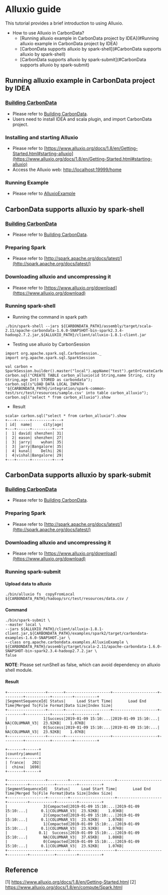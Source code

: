 <!--
    Licensed to the Apache Software Foundation (ASF) under one or more 
    contributor license agreements.  See the NOTICE file distributed with
    this work for additional information regarding copyright ownership. 
    The ASF licenses this file to you under the Apache License, Version 2.0
    (the "License"); you may not use this file except in compliance with 
    the License.  You may obtain a copy of the License at

      http://www.apache.org/licenses/LICENSE-2.0

    Unless required by applicable law or agreed to in writing, software 
    distributed under the License is distributed on an "AS IS" BASIS, 
    WITHOUT WARRANTIES OR CONDITIONS OF ANY KIND, either express or implied.
    See the License for the specific language governing permissions and 
    limitations under the License.
-->


# Alluxio guide
This tutorial provides a brief introduction to using Alluxio.
 - How to use Alluxio in CarbonData?
    - [Running alluxio example in CarbonData project by IDEA](#Running alluxio example in CarbonData project by IDEA)
    - [CarbonData supports alluxio by spark-shell](#CarbonData supports alluxio by spark-shell)
    - [CarbonData supports alluxio by spark-submit](#CarbonData supports alluxio by spark-submit)
     
## Running alluxio example in CarbonData project by IDEA

### [Building CarbonData](https://github.com/apache/carbondata/tree/master/build)
 - Please refer to [Building CarbonData](https://github.com/apache/carbondata/tree/master/build).   
 - Users need to install IDEA and scala plugin, and import CarbonData project.
 
### Installing and starting Alluxio
 - Please refer to [https://www.alluxio.org/docs/1.8/en/Getting-Started.html#starting-alluxio](https://www.alluxio.org/docs/1.8/en/Getting-Started.html#starting-alluxio)   
 - Access the Alluxio web: [http://localhost:19999/home](http://localhost:19999/home)   

### Running Example
 - Please refer to [AlluxioExample](https://github.com/apache/carbondata/blob/master/examples/spark2/src/main/scala/org/apache/carbondata/examples/AlluxioExample.scala)

## CarbonData supports alluxio by spark-shell

### [Building CarbonData](https://github.com/apache/carbondata/tree/master/build)
 - Please refer to [Building CarbonData](https://github.com/apache/carbondata/tree/master/build).   

### Preparing Spark
 - Please refer to [http://spark.apache.org/docs/latest/](http://spark.apache.org/docs/latest/)

### Downloading alluxio and uncompressing it
 - Please refer to [https://www.alluxio.org/download](https://www.alluxio.org/download)
 
### Running spark-shell
 - Running the command in spark path
 ```$command
./bin/spark-shell --jars ${CARBONDATA_PATH}/assembly/target/scala-2.11/apache-carbondata-1.6.0-SNAPSHOT-bin-spark2.3.4-hadoop2.7.2.jar,${ALLUXIO_PATH}/client/alluxio-1.8.1-client.jar
```
 - Testing use alluxio by CarbonSession
 ```$scala
import org.apache.spark.sql.CarbonSession._
import org.apache.spark.sql.SparkSession
	
val carbon = SparkSession.builder().master("local").appName("test").getOrCreateCarbonSession("alluxio://localhost:19998/carbondata");
carbon.sql("CREATE TABLE carbon_alluxio(id String,name String, city String,age Int) STORED as carbondata");
carbon.sql(s"LOAD DATA LOCAL INPATH '${CARBONDATA_PATH}/integration/spark-common-test/src/test/resources/sample.csv' into table carbon_alluxio");
carbon.sql("select * from carbon_alluxio").show
```
 - Result
 ```$scala
 scala> carbon.sql("select * from carbon_alluxio").show
 +---+------+---------+---+
 | id|  name|     city|age|
 +---+------+---------+---+
 |  1| david| shenzhen| 31|
 |  2| eason| shenzhen| 27|
 |  3| jarry|    wuhan| 35|
 |  3| jarry|Bangalore| 35|
 |  4| kunal|    Delhi| 26|
 |  4|vishal|Bangalore| 29|
 +---+------+---------+---+
 ```
## CarbonData supports alluxio by spark-submit

### [Building CarbonData](https://github.com/apache/carbondata/tree/master/build)
 - Please refer to [Building CarbonData](https://github.com/apache/carbondata/tree/master/build).   

### Preparing Spark
 - Please refer to [http://spark.apache.org/docs/latest/](http://spark.apache.org/docs/latest/)

### Downloading alluxio and uncompressing it
 - Please refer to [https://www.alluxio.org/download](https://www.alluxio.org/download)
 
### Running spark-submit
#### Upload data to alluxio
```$command
./bin/alluxio fs  copyFromLocal ${CARBONDATA_PATH}/hadoop/src/test/resources/data.csv /
```
#### Command
```$command
./bin/spark-submit \
--master local \
--jars ${ALLUXIO_PATH}/client/alluxio-1.8.1-client.jar,${CARBONDATA_PATH}/examples/spark2/target/carbondata-examples-1.6.0-SNAPSHOT.jar \
--class org.apache.carbondata.examples.AlluxioExample \
${CARBONDATA_PATH}/assembly/target/scala-2.11/apache-carbondata-1.6.0-SNAPSHOT-bin-spark2.3.4-hadoop2.7.2.jar \
false
```
**NOTE**: Please set runShell as false, which can avoid dependency on alluxio shell module.

#### Result
```$command
+-----------------+-------+--------------------+--------------------+---------+-----------+---------+----------+
|SegmentSequenceId| Status|     Load Start Time|       Load End Time|Merged To|File Format|Data Size|Index Size|
+-----------------+-------+--------------------+--------------------+---------+-----------+---------+----------+
|                1|Success|2019-01-09 15:10:...|2019-01-09 15:10:...|       NA|COLUMNAR_V3|  23.92KB|    1.07KB|
|                0|Success|2019-01-09 15:10:...|2019-01-09 15:10:...|       NA|COLUMNAR_V3|  23.92KB|    1.07KB|
+-----------------+-------+--------------------+--------------------+---------+-----------+---------+----------+

+-------+------+
|country|amount|
+-------+------+
| france|   202|
|  china|  1698|
+-------+------+

+-----------------+---------+--------------------+--------------------+---------+-----------+---------+----------+
|SegmentSequenceId|   Status|     Load Start Time|       Load End Time|Merged To|File Format|Data Size|Index Size|
+-----------------+---------+--------------------+--------------------+---------+-----------+---------+----------+
|                3|Compacted|2019-01-09 15:10:...|2019-01-09 15:10:...|      0.1|COLUMNAR_V3|  23.92KB|    1.03KB|
|                2|Compacted|2019-01-09 15:10:...|2019-01-09 15:10:...|      0.1|COLUMNAR_V3|  23.92KB|    1.07KB|
|                1|Compacted|2019-01-09 15:10:...|2019-01-09 15:10:...|      0.1|COLUMNAR_V3|  23.92KB|    1.07KB|
|              0.1|  Success|2019-01-09 15:10:...|2019-01-09 15:10:...|       NA|COLUMNAR_V3|  37.65KB|    1.08KB|
|                0|Compacted|2019-01-09 15:10:...|2019-01-09 15:10:...|      0.1|COLUMNAR_V3|  23.92KB|    1.07KB|
+-----------------+---------+--------------------+--------------------+---------+-----------+---------+----------+

```

## Reference
[1] https://www.alluxio.org/docs/1.8/en/Getting-Started.html
[2] https://www.alluxio.org/docs/1.8/en/compute/Spark.html